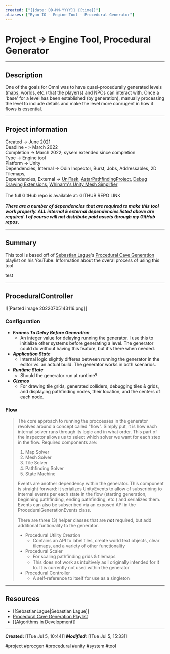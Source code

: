 ```yaml
---
created: ["{{date: DD-MM-YYYY}} {{time}}"]
aliases: ["Ryan IO - Engine Tool - Procedural Generator"]
---
```


# Project -> Engine Tool, Procedural Generator
___
## Description 
<p class = "tab"> 
				One of the goals for Omni was to have quasi-procedurally generated levels (maps, worlds, etc.) that the player(s) and NPCs can interact with. Once a 'base' for a level has been established (by generation), manually processing the level to include details and make the level more conrugent in how it flows is essential. 
</p>

---

## Project information
<p class="tab">Created -> June 2021 <br>
	Deadline - > March 2022 <br>
	Completion -> March 2022; sysem extended since completion<br>
Type -> Engine tool <br>
Platform -> Unity <br>
Dependencies, Internal -> Odin Inspector, Burst, Jobs, Addressables, 2D Tilemaps,  <br> 
Dependencies, External -> <a href="UniTask.md" class="internal-link">UniTask</a>, <a href="Astar.md" class="internal-link">AstarPathfindingProject</a>, <a href="DebugDrawExtensions.md" class="internal-link">Debug Drawing Extensions</a>, <a href="whinarm-mesh-simplifier.md" class="internal-link">Whinarm's Unity Mesh Simplifier</a>
<br><br>
The full GitHub repo is available at: GITHUB REPO LINK<br><br>
<b><i>There are a number of dependencies that are required to make this tool work properly. ALL internal & external dependencies listed above are required. I of course will not distribute paid assets through my GitHub repos.</b></i>
</p>

___

## Summary
<div>
<p class="tab">
This tool is based off of <a href="SebastianLague.md" class="internal-link">Sebastian Lague</a>'s <a href="seb-lag-cave-gen.md" class="internal-link">Procedural Cave Generation</a> playlist on his YouTube. 
Information about the overal process of using this tool
</p>
<p class="tab">
test
</p>
</div>

---

## ProceduralController

![[Pasted image 20220705143116.png]]

### Configuration
- <b><i>Frames To Delay Before Generation</b></i>
	- An integer value for delaying running the generator. I use this to initialize other systems before generating a level. The generator could do without having this feature, but it's there when needed.
- <b><i>Application State</b></i>
	- Internal logic slightly differes between running the generator in the editor vs. an actual build. The generator works in both scenarios.
- <b><i>Runtime State</b></i>
	- Should the generator run at runtime? 
- <b><i>Gizmos</b></i>
	- For drawing tile grids, generated colliders, debugging tiles & grids, and displaying pathfinding nodes, their location, and the centers of each node.

### Flow
> The core approach to running the proccesses in the generator revolves around a concept called "flow". Simply put, it is how each internal solver runs through its logic and in what order. This part of the inspector allows us to select which solver we want for each step in the flow. Required components are:
> 
> 1. Map Solver
> 2. Mesh Solver
> 3. Tile Solver
> 4. Pathfinding Solver
> 5. State Machine
> 
> Events are another dependency  within the generator. This component is straight forward: it serializes UnityEvents to allow of subscribing to internal events per each state in the flow (starting generation, beginning pathfinding, ending pathfinding, etc.) and serializes them. Events can also be subscribed via an exposed API in the ProceduralGenerationEvents class.
> 
> There are three (3) helper classes that are <b><i>not</b></i> <b><i></b></i>required, but add additional funtionality to the generator.
>
> - Procedural Utility Creation
> 	- Contains an API to label tiles, create world text objects, clear tilemaps, and a variety of other functionality
> - Procedural Scaler
> 	- For scaling pathfinding grids & tilemaps
> 	- This does not work as intuitively as I originally intended for it to. It is currently not used within the generator
> - Procedural Controller
> 	- A self-reference to itself for use as a singleton

---

## Resources 
- [[SebastianLague|Sebastian Lague]]
- <a href="https://www.youtube.com/watch?v=v7yyZZjF1z4">Procedural Cave Generation Playlist</a>
- [[Algorithms in Development]]

---

<b>Created:</b> [[Tue Jul 5, 10:44]]
<b><i>Modified:</b></i> [[Tue Jul 5, 15:33]]

#project #procgen #procedural #unity #system #tool












